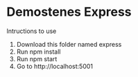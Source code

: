 # Demostenes Express

Intructions to use

1. Download this folder named express
2. Run npm install
3. Run npm start
4. Go to http://localhost:5001
